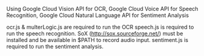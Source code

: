 Using Google Cloud Vision API for OCR, Google Cloud Voice API for Speech Recognition, Google Cloud Natural Language API for Sentiment Analysis

ocr.js & multerLogic.js are required to run the OCR
speech.js is required to run the speech recognition. SoX (http://sox.sourceforge.net/) must be installed and be available in $PATH to record audio input.
sentiment.js is required to run the sentiment analysis.